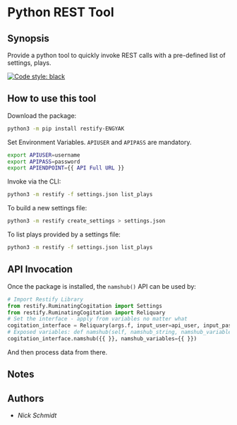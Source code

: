 # Python REST Tool

## Synopsis

Provide a python tool to quickly invoke REST calls with a pre-defined list of settings, plays.

[![Code style: black](https://img.shields.io/badge/code%20style-black-000000.svg)](https://github.com/psf/black)

## How to use this tool

Download the package:

```bash
python3 -m pip install restify-ENGYAK
```

Set Environment Variables. `APIUSER` and `APIPASS` are mandatory.

```bash
export APIUSER=username
export APIPASS=password
export APIENDPOINT={{ API Full URL }}
```

Invoke via the CLI:

```bash
python3 -m restify -f settings.json list_plays
```

To build a new settings file:

```bash
python3 -m restify create_settings > settings.json
```

To list plays provided by a settings file:

```bash
python3 -m restify -f settings.json list_plays
```

## API Invocation

Once the package is installed, the `namshub()` API can be used by:

```python
# Import Restify Library
from restify.RuminatingCogitation import Settings
from restify.RuminatingCogitation import Reliquary
# Set the interface - apply from variables no matter what
cogitation_interface = Reliquary(args.f, input_user=api_user, input_pass=api_pass)
# Exposed variables: def namshub(self, namshub_string, namshub_variables=False, namshub_dryrun=False):
cogitation_interface.namshub({{ }}, namshub_variables={{ }})
```

And then process data from there.

## Notes

## Authors

* *Nick Schmidt*
